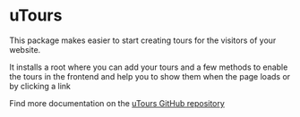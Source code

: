 # uTours

This package makes easier to start creating tours for the visitors of your website.

It installs a root where you can add your tours and a few methods to enable the tours in the frontend and help you to show them when the page loads or by clicking a link

Find more documentation on the [uTours GitHub repository](https://github.com/skartknet/uTours)